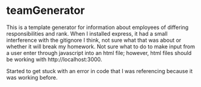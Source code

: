 # teamGenerator
This is a template generator for information about employees of differing responsibilities and rank. When I installed express, it had a small interference with the gitignore I think, not sure what that was about or whether it will break my homework.
Not sure what to do to make input from a user enter through javascript into an html file; however, html files should be working with http://localhost:3000.

Started to get stuck with an error in code that I was referencing because it was working before.

